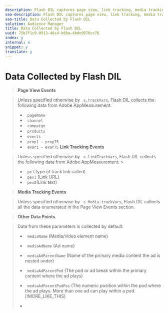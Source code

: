 ```yaml
---
description: Flash DIL captures page view, link tracking, media tracking, and other media view events from the Adobe AppMeasurement library.
seo-description: Flash DIL captures page view, link tracking, media tracking, and other media view events from the Adobe AppMeasurement library.
seo-title: Data Collected by Flash DIL
solution: Audience Manager
title: Data Collected by Flash DIL
uuid: 75b7f1c9-0913-46c4-b6ba-4bdc0870cc76
index: y
internal: n
snippet: y
translate: y
---
```


# Data Collected by Flash DIL


>**Page View Events** 

>Unless specified otherwise by ` s.trackVars`, Flash DIL collects the following data from Adobe AppMeasurement: 
>
>* ` pageName`
>* ` channel`
>* ` campaign`
>* ` products`
>* ` events`
>* ` prop1 - prop75`
>* ` eVar1 - eVar75`
>**Link Tracking Events** 

>Unless specified otherwise by ` s.linkTrackVars`, Flash DIL collects the following data from Adobe AppMeasurement: >
>* ` pe` (Type of track link called)
>* ` pev1` (Link URL)
>* ` pev2`(Link text)


>**Media Tracking Events** 

>Unless specified otherwise by ` s.Media.trackVars`, Flash DIL collects all the data enumerated in the Page View Events section. 

>**Other Data Points** 

>Data from these parameters is collected by default: 
>
>* ` mediaName` (Media/video element name)
>* ` mediaAdName` (Ad name)
>* ` mediaAdParentName` (Name of the primary media content the ad is nested under)
>* ` mediaAdParentPod` (The pod or ad break within the primary content where the ad plays)
>* ` mediaAdParentPodPos` (The numeric position within the pod where the ad plays. More than one ad can play within a pod.
>[!MORE_LIKE_THIS]
>
>* [  ](https://marketing.adobe.com/resources/help/en_US/sc/appmeasurement/flash/)
